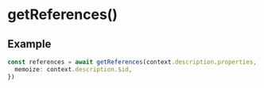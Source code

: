 # getReferences()

## Example

```typescript
const references = await getReferences(context.description.properties, {
  memoize: context.description.$id,
})
```
